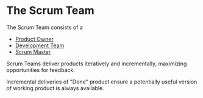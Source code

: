 # The Scrum Team

The Scrum Team consists of a

* [Product Owner](the-product-owner.md)
* [Development Team](the-development-team.md)
* [Scrum Master](the-scrum-master.md)

Scrum Teams deliver products iteratively and incrementally, maximizing opportunities for feedback.

Incremental deliveries of "Done" product ensure a potentially useful version of working product is always available.

